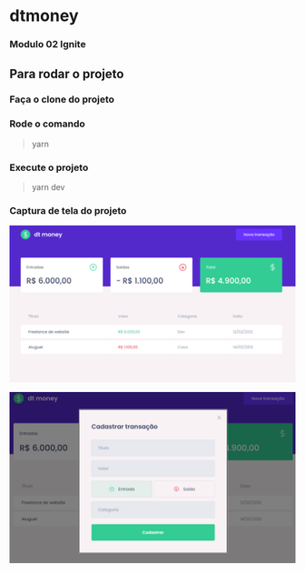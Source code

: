 # dtmoney
### Modulo 02 Ignite

## Para rodar o projeto

### Faça o clone do projeto

### Rode o comando
> yarn

### Execute o projeto
> yarn dev

### Captura de tela do projeto

![](https://github.com/VictorAugDB/dtmoney/blob/master/src/assets/Tela%20dtmoney.png)

![](https://github.com/VictorAugDB/dtmoney/blob/master/src/assets/Modal%20dtmoney.png)
